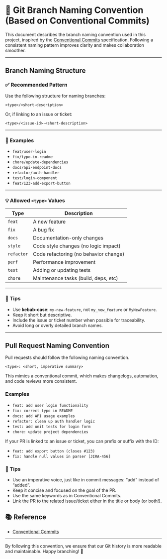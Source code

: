 # 🌿 Git Branch Naming Convention (Based on Conventional Commits)

This document describes the branch naming convention used in this project, inspired by the
[Conventional Commits](https://www.conventionalcommits.org/) specification.
Following a consistent naming pattern improves clarity and makes collaboration smoother.

---

## Branch Naming Structure

### ✅ Recommended Pattern

Use the following structure for naming branches:

```
<type>/<short-description>
```

Or, if linking to an issue or ticket:

```
<type>/<issue-id>-<short-description>
```


---

### 🔧 Examples

- `feat/user-login`
- `fix/typo-in-readme`
- `chore/update-dependencies`
- `docs/api-endpoint-docs`
- `refactor/auth-handler`
- `test/login-component`
- `feat/123-add-export-button`

---

### 💡 Allowed `<type>` Values

| Type       | Description                          |
|------------|--------------------------------------|
| `feat`     | A new feature                        |
| `fix`      | A bug fix                            |
| `docs`     | Documentation-only changes           |
| `style`    | Code style changes (no logic impact) |
| `refactor` | Code refactoring (no behavior change)|
| `perf`     | Performance improvement              |
| `test`     | Adding or updating tests             |
| `chore`    | Maintenance tasks (build, deps, etc) |

---

### 🧼 Tips

- Use **kebab-case**: `my-new-feature`, not `my_new_feature` or `MyNewFeature`.
- Keep it short but descriptive.
- Include the issue or ticket number when possible for traceability.
- Avoid long or overly detailed branch names.

---

## Pull Request Naming Convention

Pull requests should follow the following naming convention.

```
<type>: <short, imperative summary>
```
This mimics a conventional commit, which makes changelogs, automation, and code reviews more consistent.

### Examples

- `feat: add user login functionality`
- `fix: correct typo in README`
- `docs: add API usage examples`
- `refactor: clean up auth handler logic`
- `test: add unit tests for login form`
- `chore: update project dependencies`

If your PR is linked to an issue or ticket, you can prefix or suffix with the ID:
- `feat: add export button (closes #123)`
- `fix: handle null values in parser [JIRA-456]`

### 🧼 Tips
- Use an imperative voice, just like in commit messages: “add” instead of “added”.
- Keep it concise and focused on the goal of the PR.
- Use the same <type> keywords as in Conventional Commits.
- Link the PR to the related issue/ticket either in the title or body (or both!).


## 📚 Reference

- [Conventional Commits](https://www.conventionalcommits.org/)

---

By following this convention, we ensure that our Git history is more readable and maintainable. Happy branching! 🌱
